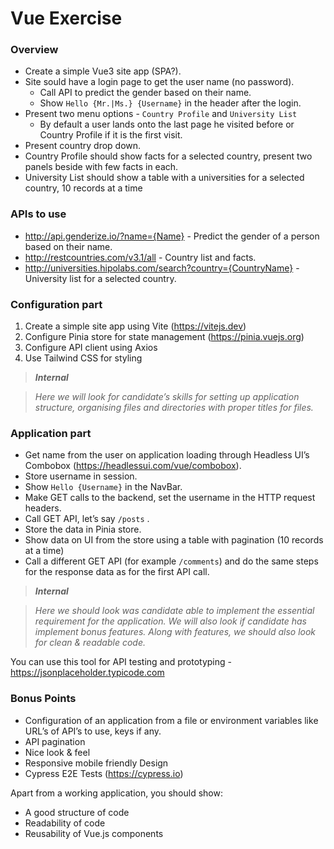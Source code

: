 # Vue Exercise
### Overview 
* Create a simple Vue3 site app (SPA?).
* Site sould have a login page to get the user name (no password).
  * Call API to predict the gender based on their name. 
  * Show `Hello {Mr.|Ms.} {Username}` in the header after the login.
* Present two menu options - `Country Profile` and `University List`
  * By default a user lands onto the last page he visited before or Country Profile if it is the first visit.
* Present country drop down.
* Country Profile should show facts for a selected country, present two panels beside with few facts in each.
* University List should show a table with a universities for a selected country, 10 records at a time

### APIs to use
* http://api.genderize.io/?name={Name} - Predict the gender of a person based on their name.
* http://restcountries.com/v3.1/all - Country list and facts.
* http://universities.hipolabs.com/search?country={CountryName} - University list for a selected country.

### Configuration part 
1. Create a simple site app using Vite  (https://vitejs.dev)
2. Configure Pinia store for state management (https://pinia.vuejs.org)
3. Configure API client using Axios
4. Use Tailwind CSS for styling

>**_Internal_**

>_Here we will look for candidate’s skills for setting up application structure, organising files and directories with proper titles for files._

### Application part 
* Get name from the user on application loading through Headless UI’s Combobox (https://headlessui.com/vue/combobox). 
* Store username in session. 
* Show `Hello {Username}` in the NavBar. 
* Make GET calls to the backend, set the username in the HTTP request headers. 
* Call GET API, let’s say `/posts` . 
* Store the data in Pinia store. 
* Show data on UI from the store using a table with pagination (10 records at a time) 
* Call a different GET API (for example `/comments`) and do the same steps for the response data as for the first API call. 

>**_Internal_**

>_Here we should look was candidate able to implement the essential requirement for the application. We will also look if candidate has implement bonus features. 
Along with features, we should also look for clean & readable code._

You can use this tool for API testing and prototyping - https://jsonplaceholder.typicode.com 


### Bonus Points 
* Configuration of an application from a file or environment variables like URLʼs of APIʼs to use, keys if any.
* API pagination
* Nice look & feel
* Responsive mobile friendly Design
* Cypress E2E Tests (https://cypress.io)
	

Apart from a working application, you should show: 
- A good structure of code 
- Readability of code 
- Reusability of Vue.js components 


